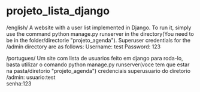 # projeto_lista_django
/english/
A website with a user list implemented in Django.
To run it, simply use the command python manage.py runserver in the directory(You need to be in the folder/directorie "projeto_agenda"). 
Superuser credentials for the /admin directory are as follows:
Username: test
Password: 123


/portugues/
Um site com lista de usuarios feito em django
para roda-lo, basta utilizar o comando python manage.py runserver(voce tem que estar na pasta/diretorio "projeto_agenda")
credenciais superusuario do diretorio /admin:
usuario:test  
senha:123 

